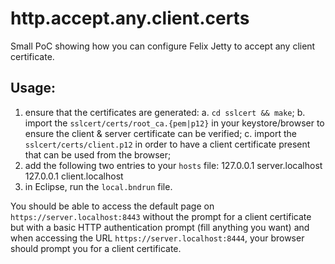 # http.accept.any.client.certs

Small PoC showing how you can configure Felix Jetty to accept any client certificate.

## Usage:

1. ensure that the certificates are generated:
   a. `cd sslcert && make`;
   b. import the `sslcert/certs/root_ca.{pem|p12}` in your keystore/browser to ensure the client & server certificate can be verified;
   c. import the `sslcert/certs/client.p12` in order to have a client certificate present that can be used from the browser;
2. add the following two entries to your `hosts` file:
    127.0.0.1 server.localhost
    127.0.0.1 client.localhost
3. in Eclipse, run the `local.bndrun` file.
 
You should be able to access the default page on `https://server.localhost:8443` without
the prompt for a client certificate but with a basic HTTP authentication prompt (fill
anything you want) and when accessing the URL `https://server.localhost:8444`, your
browser should prompt you for a client certificate.
